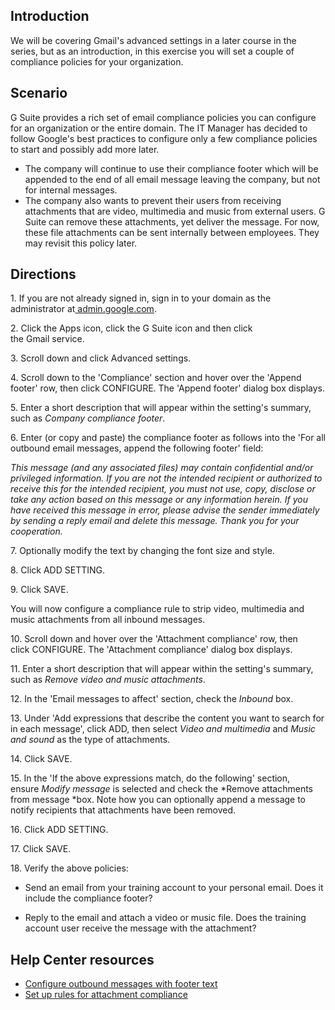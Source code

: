 ## Introduction

We will be covering Gmail's advanced settings in a later course in the series, but as an introduction, in this exercise you will set a couple of compliance policies for your organization.

## Scenario

G Suite provides a rich set of email compliance policies you can configure for an organization or the entire domain. The IT Manager has decided to follow Google's best practices to configure only a few compliance policies to start and possibly add more later.

-   The company will continue to use their compliance footer which will be appended to the end of all email message leaving the company, but not for internal messages.
-   The company also wants to prevent their users from receiving attachments that are video, multimedia and music from external users. G Suite can remove these attachments, yet deliver the message. For now, these file attachments can be sent internally between employees. They may revisit this policy later.

## Directions

1\. If you are not already signed in, sign in to your domain as the administrator at[ admin.google.com](https://admin.google.com/).

2\. Click the Apps icon, click the G Suite icon and then click the Gmail service.

3\. Scroll down and click Advanced settings.

4\. Scroll down to the 'Compliance' section and hover over the 'Append footer' row, then click CONFIGURE. The 'Append footer' dialog box displays.

5\. Enter a short description that will appear within the setting's summary, such as *Company compliance footer*.

6\. Enter (or copy and paste) the compliance footer as follows into the 'For all outbound email messages, append the following footer' field:

*This message (and any associated files) may contain confidential and/or privileged information. If you are not the intended recipient or authorized to receive this for the intended recipient, you must not use, copy, disclose or take any action based on this message or any information herein. If you have received this message in error, please advise the sender immediately by sending a reply email and delete this message. Thank you for your cooperation.*

7\. Optionally modify the text by changing the font size and style.

8\. Click ADD SETTING.

9\. Click SAVE.

You will now configure a compliance rule to strip video, multimedia and music attachments from all inbound messages.

10\. Scroll down and hover over the 'Attachment compliance' row, then click CONFIGURE. The 'Attachment compliance' dialog box displays.

11\. Enter a short description that will appear within the setting's summary, such as *Remove video and music attachments*.

12\. In the 'Email messages to affect' section, check the *Inbound* box.

13\. Under 'Add expressions that describe the content you want to search for in each message', click ADD, then select *Video and multimedia* and *Music and sound* as the type of attachments.

14\. Click SAVE.

15\. In the 'If the above expressions match, do the following' section, ensure *Modify message* is selected and check the *Remove attachments from message *box. Note how you can optionally append a message to notify recipients that attachments have been removed.

16\. Click ADD SETTING.

17\. Click SAVE.

18\. Verify the above policies:

-   Send an email from your training account to your personal email. Does it include the compliance footer?

-   Reply to the email and attach a video or music file. Does the training account user receive the message with the attachment?

## Help Center resources

-   [Configure outbound messages with footer text](https://support.google.com/a/answer/2364576 "Configure outbound messages with footer text")
-   [Set up rules for attachment compliance](https://support.google.com/a/answer/2364580 "Set up rules for attachment compliance")
